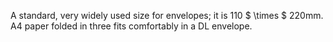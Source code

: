 A standard, very widely used size for envelopes; it is 110 $ \times $
220mm. A4 paper folded in three fits comfortably in a DL envelope.
